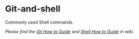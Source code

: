 # Git-and-shell
Commonly used Shell commands.

_Please find the [Git How to Guide](https://github.com/lingyixu/Git-and-shell/wiki/Git-How-to-Guide) and [Shell How to Guide](https://github.com/lingyixu/Git-and-shell/wiki/Shell-How-to-Guide) in wiki._

